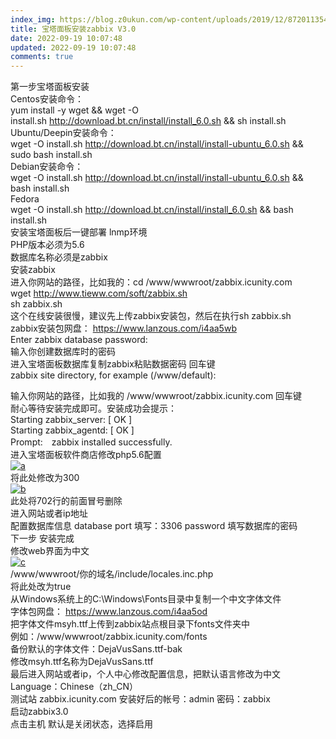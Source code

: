 ```yaml
---
index_img: https://blog.z0ukun.com/wp-content/uploads/2019/12/8720113544669.png
title: 宝塔面板安装zabbix V3.0
date: 2022-09-19 10:07:48
updated: 2022-09-19 10:07:48
comments: true
---
```

<!--StartFragment-->

第一步宝塔面板安装\
Centos安装命令：\
yum install -y wget && wget -O install.sh <http://download.bt.cn/install/install_6.0.sh> && sh install.sh\
Ubuntu/Deepin安装命令：\
wget -O install.sh <http://download.bt.cn/install/install-ubuntu_6.0.sh> && sudo bash install.sh\
Debian安装命令：\
wget -O install.sh <http://download.bt.cn/install/install-ubuntu_6.0.sh> && bash install.sh\
Fedora\
wget -O install.sh <http://download.bt.cn/install/install_6.0.sh> && bash install.sh\
安装宝塔面板后一键部署 lnmp环境\
PHP版本必须为5.6\
数据库名称必须是zabbix\
安装zabbix\
进入你网站的路径，比如我的：cd /www/wwwroot/zabbix.icunity.com\
wget <http://www.tieww.com/soft/zabbix.sh>\
sh zabbix.sh\
这个在线安装很慢，建议先上传zabbix安装包，然后在执行sh zabbix.sh\
zabbix安装包网盘： <https://www.lanzous.com/i4aa5wb>\
Enter zabbix database password:\
输入你创建数据库时的密码\
进入宝塔面板数据库复制zabbix粘贴数据密码 回车键\
zabbix site directory, for example (/www/default):

输入你网站的路径，比如我的 /www/wwwroot/zabbix.icunity.com 回车键\
耐心等待安装完成即可。安装成功会提示：\
Starting zabbix_server: \[ OK ]\
Starting zabbix_agentd: \[ OK ]\
Prompt:　zabbix installed successfully.\
进入宝塔面板软件商店修改php5.6配置\
[![a](https://img.maocdn.cn/img/2020/12/02/a.png "a")](https://img.maocdn.cn/img/2020/12/02/a.png)\
将此处修改为300\
[![b](https://img.maocdn.cn/img/2020/12/02/b.png "b")](https://img.maocdn.cn/img/2020/12/02/b.png)\
此处将702行的前面冒号删除\
进入网站或者ip地址\
配置数据库信息 database port 填写：3306 password 填写数据库的密码\
下一步 安装完成\
修改web界面为中文\
[![c](https://img.maocdn.cn/img/2020/12/02/c.png "c")](https://img.maocdn.cn/img/2020/12/02/c.png)\
/www/wwwroot/你的域名/include/locales.inc.php\
将此处改为true\
从Windows系统上的C:\Windows\Fonts目录中复制一个中文字体文件\
字体包网盘： <https://www.lanzous.com/i4aa5od>\
把字体文件msyh.ttf上传到zabbix站点根目录下fonts文件夹中\
例如：/www/wwwroot/zabbix.icunity.com/fonts\
备份默认的字体文件：DejaVusSans.ttf-bak\
修改msyh.ttf名称为DejaVusSans.ttf\
最后进入网站或者ip，个人中心修改配置信息，把默认语言修改为中文\
Language：Chinese（zh_CN）\
测试站 zabbix.icunity.com 安装好后的帐号：admin 密码：zabbix\
启动zabbix3.0\
点击主机 默认是关闭状态，选择启用

<!--EndFragment-->